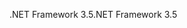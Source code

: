 <span data-ttu-id="4980a-101">.NET Framework 3.5</span><span class="sxs-lookup"><span data-stu-id="4980a-101">.NET Framework 3.5</span></span>